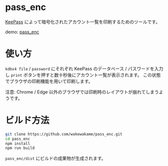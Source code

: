 # pass\_enc

[KeePass](https://keepass.info/) によって暗号化されたアカウント一覧を印刷するためのツールです。

demo: [pass\_enc](https://wakewakame.github.io/pass_enc/index.html)

# 使い方

`kdbx4 file` / `password` にそれぞれ KeePass のデータベース / パスワードを入力し `print` ボタンを押すと数十秒後にアカウント一覧が表示されます。
この状態でブラウザの印刷機能を用いて印刷します。

注意: Chrome / Edge 以外のブラウザでは印刷時のレイアウトが崩れてしまうようです。

# ビルド方法

```bash
git clone https://github.com/wakewakame/pass_enc.git
cd pass_enc
npm install
npm run build
```

`pass_enc/dist` にビルドの成果物が生成されます。


